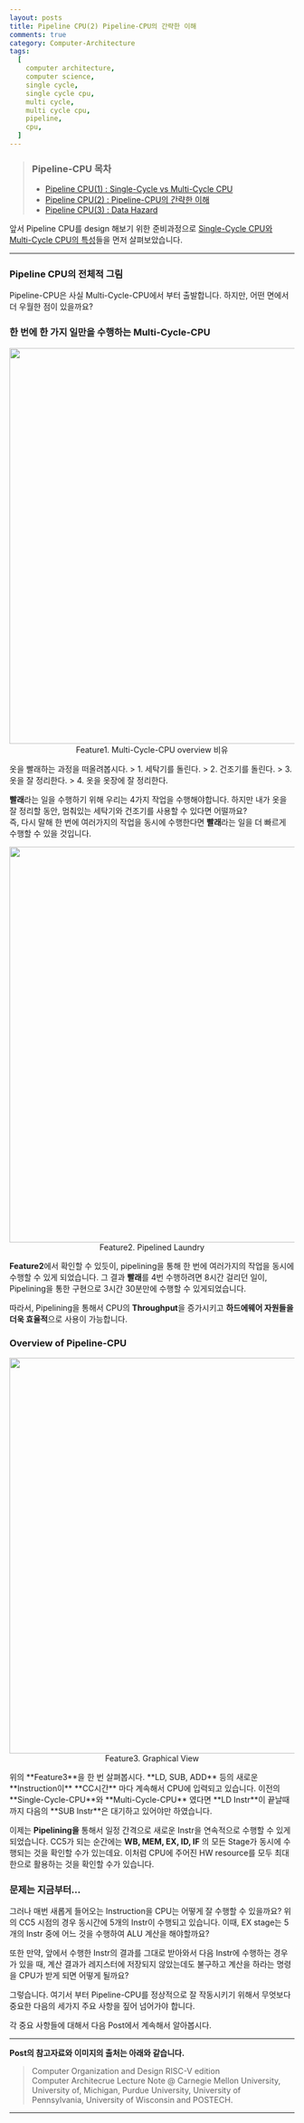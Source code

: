 ```yaml
---
layout: posts
title: Pipeline CPU(2) Pipeline-CPU의 간략한 이해
comments: true
category: Computer-Architecture
tags:
  [
    computer architecture,
    computer science,
    single cycle,
    single cycle cpu,
    multi cycle,
    multi cycle cpu,
    pipeline,
    cpu,
  ]
---
```


> ### Pipeline-CPU 목차
>
> - <a  href='/computer-architecture/pipeline-1/'>Pipeline CPU(1) : Single-Cycle vs Multi-Cycle CPU</a>
> - <a  href='/computer-architecture/pipeline-2/'>Pipeline CPU(2) : Pipeline-CPU의 간략한 이해</a>
> - <a  href='/computer-architecture/pipeline-3/'>Pipeline CPU(3) : Data Hazard</a>

앞서 Pipeline CPU를 design 해보기 위한 준비과정으로
[Single-Cycle CPU와 Multi-Cycle CPU의 특성](/computer-architecture/pipeline-1/)들을 먼저 살펴보았습니다.

---

### Pipeline CPU의 전체적 그림

Pipeline-CPU은 사실 Multi-Cycle-CPU에서 부터 출발합니다.
하지만, 어떤 면에서 더 우월한 점이 있을까요?

### 한 번에 한 가지 일만을 수행하는 Multi-Cycle-CPU

<p align="center">
  <img src="https://user-images.githubusercontent.com/80669616/121612871-47984a00-ca96-11eb-987a-bab3fc7f6bd2.png" width="700"><br>Feature1. Multi-Cycle-CPU overview 비유
</p>
옷을 빨래하는 과정을 떠올려봅시다.  
> 1. 세탁기를 돌린다.
> 2. 건조기를 돌린다.
> 3. 옷을 잘 정리한다.
> 4. 옷을 옷장에 잘 정리한다.

**빨래**라는 일을 수행하기 위해 우리는 4가지 작업을 수행해야합니다. 하지만 내가 옷을 잘 정리할 동안, 멈춰있는 세탁기와 건조기를 사용할 수 있다면 어떨까요?  
즉, 다시 말해 한 번에 여러가지의 작업을 동시에 수행한다면 **빨래**라는 일을 더 빠르게 수행할 수 있을 것입니다.

<p align="center">
  <img src="https://user-images.githubusercontent.com/80669616/121613409-592e2180-ca97-11eb-8aea-34b283cb6565.png" width="700"><br>Feature2. Pipelined Laundry
</p>

**Feature2**에서 확인할 수 있듯이, pipelining을 통해 한 번에 여러가지의 작업을 동시에
수행할 수 있게 되었습니다. 그 결과 **빨래**를 4번 수행하려면 8시간 걸리던 일이, Pipelining을 통한 구현으로 3시간 30분만에 수행할 수 있게되었습니다.

따라서, Pipelining을 통해서 CPU의 **Throughput**을 증가시키고 **하드에웨어 자원들을 더욱 효율적**으로 사용이 가능합니다.

### Overview of Pipeline-CPU

<p align="center">
  <img src="https://user-images.githubusercontent.com/80669616/121613807-4d8f2a80-ca98-11eb-9061-42b97cab8dbe.png" width="700"><br>Feature3. Graphical View
</p>
위의 **Feature3**을 한 번 살펴봅시다. **LD, SUB, ADD** 등의 새로운 **Instruction이** **CC시간** 마다 계속해서 CPU에 입력되고 있습니다. 이전의 **Single-Cycle-CPU**와 **Multi-Cycle-CPU** 였다면 **LD Instr**이 끝날때까지 다음의 **SUB Instr**은 대기하고 있어야만 하였습니다.

이제는 **Pipelining을** 통해서 일정 간격으로 새로운 Instr을 연속적으로 수행할 수 있게 되었습니다. CC5가 되는 순간에는 **WB, MEM, EX, ID, IF** 의 모든 Stage가 동시에 수행되는 것을 확인할 수가 있는데요. 이처럼 CPU에 주어진 HW resource를 모두 최대한으로 활용하는 것을 확인할 수가 있습니다.

### 문제는 지금부터...

그러나 매번 새롭게 들어오는 Instruction을 CPU는 어떻게 잘 수행할 수 있을까요?
위의 CC5 시점의 경우 동시간에 5개의 Instr이 수행되고 있습니다. 이때, EX stage는 5개의 Instr 중에 어느 것을 수행하여 ALU 계산을 해야할까요?

또한 만약, 앞에서 수행한 Instr의 결과를 그대로 받아와서 다음 Instr에 수행하는 경우가 있을 때,
계산 결과가 레지스터에 저장되지 않았는데도 불구하고 계산을 하라는 명령을 CPU가 받게 되면 어떻게 될까요?

그렇습니다. 여기서 부터 Pipeline-CPU를 정상적으로 잘 작동시키기 위해서 무엇보다 중요한 다음의 세가지 주요 사항을 짚어 넘어가야 합니다.

각 중요 사항들에 대해서 다음 Post에서 계속해서 알아봅시다.

---

**Post의 참고자료와 이미지의 출처는 아래와 같습니다.**

> Computer Organization and Design RISC-V edition  
> Computer Architecrue Lecture Note @ Carnegie Mellon University, University of, Michigan, Purdue University, University of Pennsylvania, University of Wisconsin and POSTECH.

---

